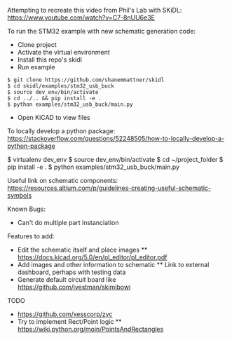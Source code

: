 Attempting to recreate this video from Phil's Lab with SKiDL: https://www.youtube.com/watch?v=C7-8nUU6e3E


To run the STM32 example with new schematic generation code:
* Clone project
* Activate the virtual environment
* Install this repo's skidl
* Run example
```
$ git clone https://github.com/shanemmattner/skidl
$ cd skidl/examples/stm32_usb_buck
$ source dev_env/bin/activate
$ cd ../.. && pip install -e .
$ python examples/stm32_usb_buck/main.py
```
* Open KiCAD to view files

To locally develop a python package:
https://stackoverflow.com/questions/52248505/how-to-locally-develop-a-python-package

$ virtualenv dev_env
$ source dev_env/bin/activate
$ cd ~/project_folder
$ pip install -e .
$ python examples/stm32_usb_buck/main.py

Useful link on schematic components:
https://resources.altium.com/p/guidelines-creating-useful-schematic-symbols


Known Bugs:
* Can't do multiple part instanciation

Features to add:
* Edit the schematic itself and place images
** https://docs.kicad.org/5.0/en/pl_editor/pl_editor.pdf
* Add images and other information to schematic
** Link to external dashboard, perhaps with testing data
* Generate default circuit board like https://github.com/jvestman/skimibowi

TODO
* https://github.com/xesscorp/zyc
* Try to implement Rect/Point logic
** https://wiki.python.org/moin/PointsAndRectangles

